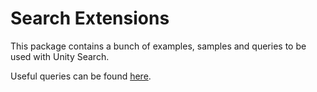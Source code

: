 # Search Extensions

This package contains a bunch of examples, samples and queries to be used with Unity Search.

Useful queries can be found [here](Documentation~/queries).